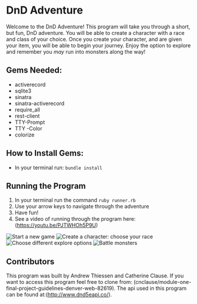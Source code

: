 <!-- Make sure to create a good README.md with a short description, install instructions, a contributors guide and a link to the license for your code. --> 
# **DnD Adventure** 

Welcome to the DnD Adventure! This program will take you through a short, but fun, DnD adventure. You will be able to create a character with a race and class of your choice. Once you create your character, and are given your item, you will be able to begin your journey. Enjoy the option to explore and remember you _may_ run into monsters along the way!
 

## Gems Needed: 
- activerecord
- sqlite3
- sinatra
- sinatra-activerecord
- require_all
- rest-client
- TTY-Prompt
- TTY -Color
- colorize

## How to Install Gems: 
- In your terminal run:
 `bundle install` 

## Running the Program
1. In your terminal run the command `ruby runner.rb`
2. Use your arrow keys to navigate through the adventure 
3. Have fun!  
4. See a video of running through the program here: (https://youtu.be/PJTWHOh5P9U)

![Start a new game](https://imgur.com/ZvKcthG)
![Create a character: choose your race](https://imgur.com/8ZI0xnJ)
![Choose different explore options](https://imgur.com/yBYSpmR)
![Battle monsters](https://imgur.com/Opdh6IW)




## Contributors 
This program was built by Andrew Thiessen and Catherine Clause. 
If you want to access this program feel free to clone from: (cnclause/module-one-final-project-guidelines-denver-web-82619).
The api used in this program can be found at:(http://www.dnd5eapi.co/).
